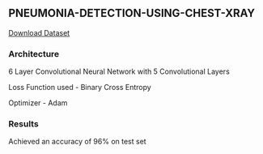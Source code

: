 ## PNEUMONIA-DETECTION-USING-CHEST-XRAY 
[Download Dataset](https://www.kaggle.com/paultimothymooney/chest-xray-pneumonia)

### Architecture 
6 Layer Convolutional Neural Network with 5 Convolutional Layers

Loss Function used - Binary Cross Entropy 

Optimizer - Adam 
### Results 
Achieved an accuracy of 96% on test set
